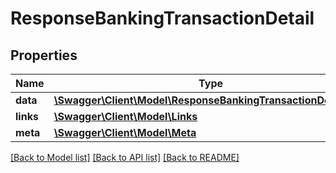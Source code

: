 # ResponseBankingTransactionDetail

## Properties
Name | Type | Description | Notes
------------ | ------------- | ------------- | -------------
**data** | [**\Swagger\Client\Model\ResponseBankingTransactionDetailData**](ResponseBankingTransactionDetailData.md) |  | 
**links** | [**\Swagger\Client\Model\Links**](Links.md) |  | 
**meta** | [**\Swagger\Client\Model\Meta**](Meta.md) |  | 

[[Back to Model list]](../README.md#documentation-for-models) [[Back to API list]](../README.md#documentation-for-api-endpoints) [[Back to README]](../README.md)

